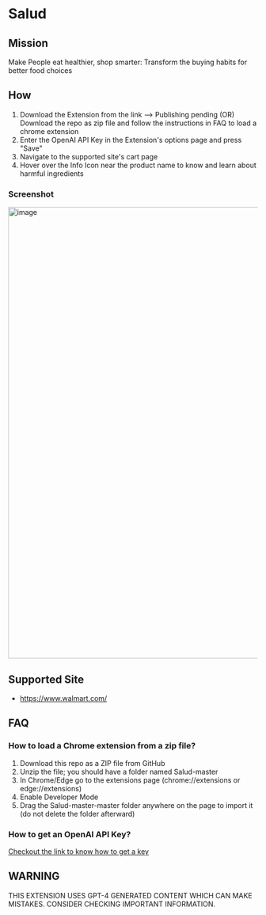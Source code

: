 # Salud
## Mission
 Make People eat healthier, shop smarter: Transform the buying habits for better food choices
## How
1. Download the Extension from the link --> Publishing pending (OR) Download the repo as zip file and follow the instructions in FAQ to load a chrome extension
2. Enter the OpenAI API Key in the Extension's options page and press "Save"
3. Navigate to the supported site's cart page
4. Hover over the Info Icon near the product name to know and learn about harmful ingredients

### Screenshot
<img width="911" alt="image" src="https://github.com/preciousjunk01/Salud/assets/152945777/27fbfc29-694f-410e-b7f7-29a560994d11">


## Supported Site
- https://www.walmart.com/

## FAQ
### How to load a Chrome extension from a zip file?
1. Download this repo as a ZIP file from GitHub
2. Unzip the file; you should have a folder named Salud-master
3. In Chrome/Edge go to the extensions page (chrome://extensions or edge://extensions)
4. Enable Developer Mode
5. Drag the Salud-master-master folder anywhere on the page to import it (do not delete the folder afterward)

### How to get an OpenAI API Key?
[Checkout the link to know how to get a key](https://www.maisieai.com/help/how-to-get-an-openai-api-key-for-chatgpt)

## WARNING
THIS EXTENSION USES GPT-4 GENERATED CONTENT WHICH CAN MAKE MISTAKES. CONSIDER CHECKING IMPORTANT INFORMATION.
